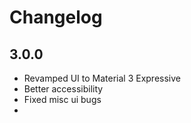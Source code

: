 # Changelog

## 3.0.0
- Revamped UI to Material 3 Expressive
- Better accessibility
- Fixed misc ui bugs
- 